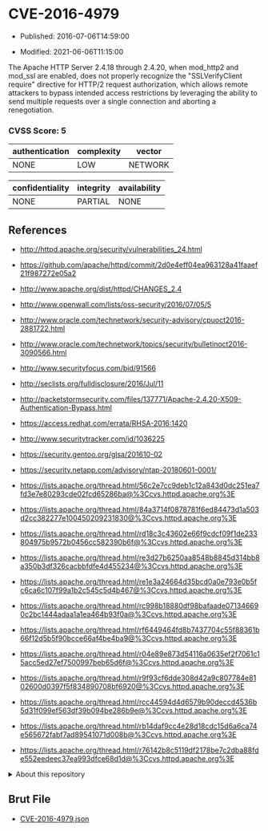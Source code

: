 # CVE-2016-4979

- Published: 2016-07-06T14:59:00

- Modified: 2021-06-06T11:15:00

The Apache HTTP Server 2.4.18 through 2.4.20, when mod_http2 and mod_ssl are enabled, does not properly recognize the "SSLVerifyClient require" directive for HTTP/2 request authorization, which allows remote attackers to bypass intended access restrictions by leveraging the ability to send multiple requests over a single connection and aborting a renegotiation.

### CVSS Score: **5**

| authentication | complexity | vector |
| --- | --- | --- |
| NONE | LOW | NETWORK |

| confidentiality | integrity | availability |
| --- | --- | --- |
| NONE | PARTIAL | NONE |

## References

* http://httpd.apache.org/security/vulnerabilities_24.html

* https://github.com/apache/httpd/commit/2d0e4eff04ea963128a41faaef21f987272e05a2

* http://www.apache.org/dist/httpd/CHANGES_2.4

* http://www.openwall.com/lists/oss-security/2016/07/05/5

* http://www.oracle.com/technetwork/security-advisory/cpuoct2016-2881722.html

* http://www.oracle.com/technetwork/topics/security/bulletinoct2016-3090566.html

* http://www.securityfocus.com/bid/91566

* http://seclists.org/fulldisclosure/2016/Jul/11

* http://packetstormsecurity.com/files/137771/Apache-2.4.20-X509-Authentication-Bypass.html

* https://access.redhat.com/errata/RHSA-2016:1420

* http://www.securitytracker.com/id/1036225

* https://security.gentoo.org/glsa/201610-02

* https://security.netapp.com/advisory/ntap-20180601-0001/

* https://lists.apache.org/thread.html/56c2e7cc9deb1c12a843d0dc251ea7fd3e7e80293cde02fcd65286ba@%3Ccvs.httpd.apache.org%3E

* https://lists.apache.org/thread.html/84a3714f0878781f6ed84473d1a503d2cc382277e100450209231830@%3Ccvs.httpd.apache.org%3E

* https://lists.apache.org/thread.html/rd18c3c43602e66f9cdcf09f1de233804975b9572b0456cc582390b6f@%3Ccvs.httpd.apache.org%3E

* https://lists.apache.org/thread.html/re3d27b6250aa8548b8845d314bb8a350b3df326cacbbfdfe4d455234@%3Ccvs.httpd.apache.org%3E

* https://lists.apache.org/thread.html/re1e3a24664d35bcd0a0e793e0b5fc6ca6c107f99a1b2c545c5d4b467@%3Ccvs.httpd.apache.org%3E

* https://lists.apache.org/thread.html/rc998b18880df98bafaade071346690c2bc1444adaa1a1ea464b93f0a@%3Ccvs.httpd.apache.org%3E

* https://lists.apache.org/thread.html/rf6449464fd8b7437704c55f88361b66f12d5b5f90bcce66af4be4ba9@%3Ccvs.httpd.apache.org%3E

* https://lists.apache.org/thread.html/r04e89e873d54116a0635ef2f7061c15acc5ed27ef7500997beb65d6f@%3Ccvs.httpd.apache.org%3E

* https://lists.apache.org/thread.html/r9f93cf6dde308d42a9c807784e8102600d0397f5f834890708bf6920@%3Ccvs.httpd.apache.org%3E

* https://lists.apache.org/thread.html/rcc44594d4d6579b90deccd4536b5d31f099ef563df39b094be286b9e@%3Ccvs.httpd.apache.org%3E

* https://lists.apache.org/thread.html/rb14daf9cc4e28d18cdc15d6a6ca74e565672fabf7ad89541071d008b@%3Ccvs.httpd.apache.org%3E

* https://lists.apache.org/thread.html/r76142b8c5119df2178be7c2dba88fde552eedeec37ea993dfce68d1d@%3Ccvs.httpd.apache.org%3E

<details>
<summary>About this repository</summary> 

  This repository is part of the project [Live Hack CVE](https://github.com/Live-Hack-CVE). Main website can be found [www.live-hack.org](https://www.live-hack.org) 
  
  Made by [Sn0wAlice](https://github.com/Sn0wAlice) for the people that care about security and need to have a feed of the latest CVEs. Hope you enjoy it, don't forget to star the repo and follow me on [Twitter](https://twitter.com/Sn0wAlice) and [Github](https://github.com/Sn0wAlice). And that is my [personnal website](https://www.alice-snow.me/)

  - [Home Page](https://github.com/Live-Hack-CVE)
  - [Framework](https://github.com/Live-Hack-CVE/cve-framework)
  - [CVE database](https://github.com/Live-Hack-CVE/full_database)
  - [Changelog](https://github.com/Live-Hack-CVE/Changelog)
</details>

## Brut File

* [CVE-2016-4979.json](https://raw.githubusercontent.com/Live-Hack-CVE/full_database/main/cves/2016/CVE-2016-4979.json)

